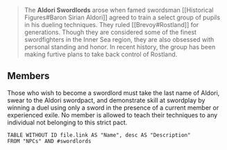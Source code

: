 >The **Aldori Swordlords** arose when famed swordsman [[Historical Figures#Baron Sirian Aldori]] agreed to train a select group of pupils in his dueling techniques. They ruled [[Brevoy#Rostland]] for generations. Though they are considered some of the finest swordfighters in the Inner Sea region, they are also obsessed with personal standing and honor. In recent history, the group has been making furtive plans to take back control of Rostland.

## Members
Those who wish to become a swordlord must take the last name of Aldori, swear to the Aldori swordpact, and demonstrate skill at swordplay by winning a duel using only a sword in the presence of a current member or experienced exile. No member is allowed to teach their techniques to any individual not belonging to this strict pact.

```dataview
TABLE WITHOUT ID file.link AS "Name", desc AS "Description"
FROM "NPCs" AND #swordlords
```